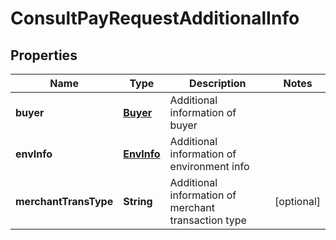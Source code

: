 

# ConsultPayRequestAdditionalInfo


## Properties

| Name | Type | Description | Notes |
| - | - | - | - |
|**buyer** | [**Buyer**](Buyer.md) | Additional information of buyer |  |
|**envInfo** | [**EnvInfo**](EnvInfo.md) | Additional information of environment info |  |
|**merchantTransType** | **String** | Additional information of merchant transaction type |  [optional] |



